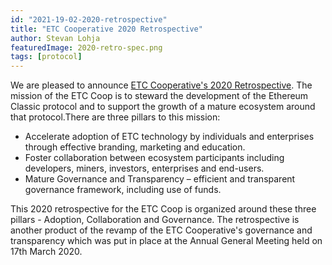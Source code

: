 ```yaml
---
id: "2021-19-02-2020-retrospective"
title: "ETC Cooperative 2020 Retrospective"
author: Stevan Lohja
featuredImage: 2020-retro-spec.png
tags: [protocol]
---
```


We are pleased to announce [ETC Cooperative's 2020 Retrospective](/ETC-Cooperative-Retrospective-2020.pdf). The mission of the ETC Coop is to steward the development of the Ethereum Classic protocol and to support the growth of a mature ecosystem around that protocol.There are three pillars to this mission:

- Accelerate adoption of ETC technology by individuals and enterprises through effective branding, marketing and education.
- Foster collaboration between ecosystem participants including developers, miners, investors, enterprises and end-users.
- Mature Governance and Transparency – efficient and transparent governance framework, including use of funds.

This 2020 retrospective for the ETC Coop is organized around these three pillars - Adoption, Collaboration and Governance. The retrospective is another product of the revamp of the ETC Cooperative's governance and transparency which was put in place at the Annual General Meeting held on 17th March 2020.
